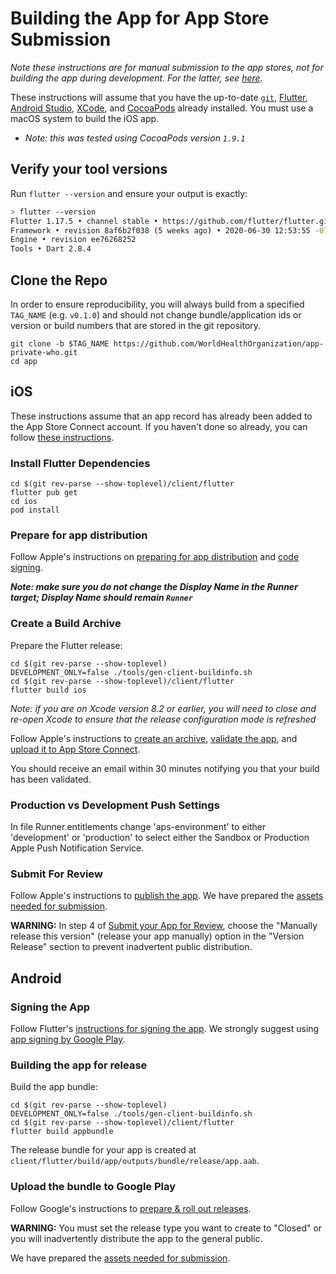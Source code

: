 # Building the App for App Store Submission

_Note these instructions are for manual submission to the app stores, not for building the app during development. For the latter, see [here](../ONBOARDING.md)._

These instructions will assume that you have the up-to-date [`git`](https://git-scm.com/book/en/v2/Getting-Started-Installing-Git), [Flutter](https://flutter.dev/docs/get-started/install), [Android Studio](https://developer.android.com/studio/index.html), [XCode](https://developer.apple.com/xcode/), and [CocoaPods](https://guides.cocoapods.org/using/getting-started.html#installation) already installed. You must use a macOS system to build the iOS app.

- _Note: this was tested using CocoaPods version `1.9.1`_

## Verify your tool versions

Run `flutter --version` and ensure your output is exactly:

```sh
> flutter --version
Flutter 1.17.5 • channel stable • https://github.com/flutter/flutter.git
Framework • revision 8af6b2f038 (5 weeks ago) • 2020-06-30 12:53:55 -0700
Engine • revision ee76268252
Tools • Dart 2.8.4
```

## Clone the Repo

In order to ensure reproducibility, you will always build from a specified `TAG_NAME` (e.g. `v0.1.0`) and should not change bundle/application ids or version or build numbers that are stored in the git repository.

```
git clone -b $TAG_NAME https://github.com/WorldHealthOrganization/app-private-who.git
cd app
```

## iOS

These instructions assume that an app record has already been added to the App Store Connect account. If you haven't done so already, you can follow [these instructions](https://help.apple.com/app-store-connect/#/dev2cd126805).

### Install Flutter Dependencies

```
cd $(git rev-parse --show-toplevel)/client/flutter
flutter pub get
cd ios
pod install
```

### Prepare for app distribution

Follow Apple's instructions on [preparing for app distribution](https://help.apple.com/xcode/mac/current/#/dev91fe7130a) and [code signing](https://developer.apple.com/library/archive/documentation/Security/Conceptual/CodeSigningGuide/Introduction/Introduction.html).

**_Note: make sure you do not change the Display Name in the Runner target; Display Name should remain `Runner`_**

### Create a Build Archive

Prepare the Flutter release:

```
cd $(git rev-parse --show-toplevel)
DEVELOPMENT_ONLY=false ./tools/gen-client-buildinfo.sh
cd $(git rev-parse --show-toplevel)/client/flutter
flutter build ios
```

_Note: if you are on Xcode version 8.2 or earlier, you will need to close and re-open Xcode to ensure that the release configuration mode is refreshed_

Follow Apple's instructions to [create an archive](https://help.apple.com/xcode/mac/current/#/devf37a1db04), [validate the app](https://help.apple.com/xcode/mac/current/#/dev37441e273), and [upload it to App Store Connect](https://help.apple.com/xcode/mac/current/#/dev442d7f2ca).

You should receive an email within 30 minutes notifying you that your build has been validated.

### Production vs Development Push Settings

In file Runner.entitlements change 'aps-environment' to either 'development' or 'production' to select either the
Sandbox or Production Apple Push Notification Service.

### Submit For Review

Follow Apple's instructions to [publish the app](https://help.apple.com/app-store-connect/#/dev34e9bbb5a). We have prepared the [assets needed for submission](https://drive.google.com/drive/folders/17wi6q3Vlpt9KB6FuEOpZBdCJHtLCSXzh?usp=sharing).

**WARNING:** In step 4 of [Submit your App for Review](https://help.apple.com/app-store-connect/#/dev301cb2b3e), choose the "Manually release this version" (release your app manually) option in the "Version Release" section to prevent inadvertent public distribution.

## Android

### Signing the App

Follow Flutter's [instructions for signing the app](https://flutter.dev/docs/deployment/android#signing-the-app). We strongly suggest using [app signing by Google Play](https://support.google.com/googleplay/android-developer/answer/7384423?hl=en).

### Building the app for release

Build the app bundle:

```
cd $(git rev-parse --show-toplevel)
DEVELOPMENT_ONLY=false ./tools/gen-client-buildinfo.sh
cd $(git rev-parse --show-toplevel)/client/flutter
flutter build appbundle
```

The release bundle for your app is created at `client/flutter/build/app/outputs/bundle/release/app.aab`.

### Upload the bundle to Google Play

Follow Google's instructions to [prepare & roll out releases](https://support.google.com/googleplay/android-developer/answer/7159011).

**WARNING:** You must set the release type you want to create to "Closed" or you will inadvertently distribute the app to the general public.

We have prepared the [assets needed for submission](https://drive.google.com/drive/folders/17wi6q3Vlpt9KB6FuEOpZBdCJHtLCSXzh?usp=sharing).

